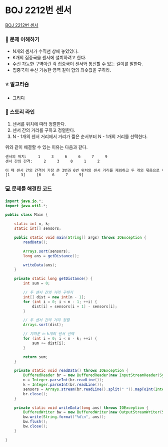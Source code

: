 # BOJ 2212번 센서

[BOJ 2212번 센서](https://www.acmicpc.net/problem/2608)

### 🤔 문제 이해하기

- N개의 센서가 수직선 상에 놓였있다.
- K개의 집중국을 센서에 설치하려고 한다.
- 수신 가능한 구역이란 각 집중국이 센서와 통신할 수 있는 길이를 말한다.
- 집중국이 수신 가능한 영역 길이 합의 최솟값을 구하라.

### ⭐ 알고리즘

- 그리디

### 📖 스토리 라인

1. 센서를 위치에 따라 정렬한다.
2. 센서 간의 거리를 구하고 정렬한다.
3. N - 1개의 센서 거리에서 거리가 짧은 순서부터 N - 1개의 거리를 선택한다.

위와 같이 해결할 수 있는 이유는 다음과 같다.

```txt
센서의 위치:     1     3     6     6     7     9
센서 간의 간격:     2     3     0     1     2

이 때 센서 간의 간격이 가장 큰 3번과 6번 위치의 센서 거리를 제외하고 두 개의 묶음으로 나누면 된다.
[1     3]     [6     6     7     9]
```

### 💻 문제를 해결한 코드

```java
import java.io.*;
import java.util.*;

public class Main {

    static int n, k;
    static int[] sensors;

    public static void main(String[] args) throws IOException {
        readData();

        Arrays.sort(sensors);
        long ans = getDistance();

        writeData(ans);
    }

    private static long getDistance() {
        int sum = 0;

        // 두 센서 간의 거리 구하기
        int[] dist = new int[n - 1];
        for (int i = 0; i < n - 1; ++i) {
            dist[i] = sensors[i + 1] - sensors[i];
        }

        // 두 센서 간의 거리 정렬
        Arrays.sort(dist);

        // 가까운 n-k개의 센서 선택
        for (int i = 0; i < n - k; ++i) {
            sum += dist[i];
        }

        return sum;
    }

    private static void readData() throws IOException {
        BufferedReader br = new BufferedReader(new InputStreamReader(System.in));
        n = Integer.parseInt(br.readLine());
        k = Integer.parseInt(br.readLine());
        sensors = Arrays.stream(br.readLine().split(" ")).mapToInt(Integer::parseInt).toArray();
        br.close();
    }

    private static void writeData(long ans) throws IOException {
        BufferedWriter bw = new BufferedWriter(new OutputStreamWriter(System.out));
        bw.write(String.format("%d\n", ans));
        bw.flush();
        bw.close();
    }

}
```
